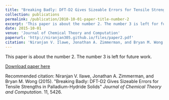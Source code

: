 ```yaml
---
title: "Breaking Badly: DFT-D2 Gives Sizeable Errors for Tensile Strengths in Palladium-Hydride Solids"
collection: publications
permalink: /publication/2010-10-01-paper-title-number-2
excerpt: 'This paper is about the number 2. The number 3 is left for future work.'
date: 2015-10-01
venue: 'Journal of Chemical Theory and Computation'
paperurl: 'http://niranjan305.github.io/files/paper2.pdf'
citation: 'Niranjan V. Ilawe, Jonathan A. Zimmerman, and Bryan M. Wong (2015). &quot;Paper Title Number 2.&quot; <i>Journal 1</i>. 1(2).'
---
```

This paper is about the number 2. The number 3 is left for future work.

[Download paper here](http://academicpages.github.io/files/paper2.pdf)

Recommended citation: Niranjan V. Ilawe, Jonathan A. Zimmerman, and Bryan M. Wong (2015). "Breaking Badly: DFT-D2 Gives Sizeable Errors for Tensile Strengths in Palladium-Hydride Solids" <i>Journal of Chemical Theory and Computation</i>. 11, 5426.
